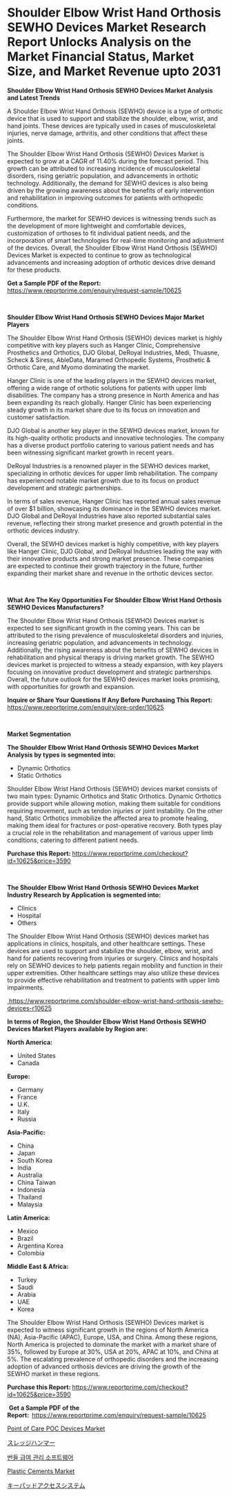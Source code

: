 <p><h1>Shoulder Elbow Wrist Hand Orthosis SEWHO Devices Market Research Report Unlocks Analysis on the Market Financial Status, Market Size, and Market Revenue upto 2031</h1></p><p><strong>Shoulder Elbow Wrist Hand Orthosis SEWHO Devices Market Analysis and Latest Trends</strong></p>
<p><p>A Shoulder Elbow Wrist Hand Orthosis (SEWHO) device is a type of orthotic device that is used to support and stabilize the shoulder, elbow, wrist, and hand joints. These devices are typically used in cases of musculoskeletal injuries, nerve damage, arthritis, and other conditions that affect these joints.</p><p>The Shoulder Elbow Wrist Hand Orthosis (SEWHO) Devices Market is expected to grow at a CAGR of 11.40% during the forecast period. This growth can be attributed to increasing incidence of musculoskeletal disorders, rising geriatric population, and advancements in orthotic technology. Additionally, the demand for SEWHO devices is also being driven by the growing awareness about the benefits of early intervention and rehabilitation in improving outcomes for patients with orthopedic conditions.</p><p>Furthermore, the market for SEWHO devices is witnessing trends such as the development of more lightweight and comfortable devices, customization of orthoses to fit individual patient needs, and the incorporation of smart technologies for real-time monitoring and adjustment of the devices. Overall, the Shoulder Elbow Wrist Hand Orthosis (SEWHO) Devices Market is expected to continue to grow as technological advancements and increasing adoption of orthotic devices drive demand for these products.</p></p>
<p><strong>Get a Sample PDF of the Report:&nbsp;</strong> <a href="https://www.reportprime.com/enquiry/request-sample/10625">https://www.reportprime.com/enquiry/request-sample/10625</a></p>
<p>&nbsp;</p>
<p><strong>Shoulder Elbow Wrist Hand Orthosis SEWHO Devices Major Market Players</strong></p>
<p><p>The Shoulder Elbow Wrist Hand Orthosis (SEWHO) devices market is highly competitive with key players such as Hanger Clinic, Comprehensive Prosthetics and Orthotics, DJO Global, DeRoyal Industries, Medi, Thuasne, Scheck & Siress, AbleData, Maramed Orthopedic Systems, Prosthetic & Orthotic Care, and Myomo dominating the market.</p><p>Hanger Clinic is one of the leading players in the SEWHO devices market, offering a wide range of orthotic solutions for patients with upper limb disabilities. The company has a strong presence in North America and has been expanding its reach globally. Hanger Clinic has been experiencing steady growth in its market share due to its focus on innovation and customer satisfaction.</p><p>DJO Global is another key player in the SEWHO devices market, known for its high-quality orthotic products and innovative technologies. The company has a diverse product portfolio catering to various patient needs and has been witnessing significant market growth in recent years.</p><p>DeRoyal Industries is a renowned player in the SEWHO devices market, specializing in orthotic devices for upper limb rehabilitation. The company has experienced notable market growth due to its focus on product development and strategic partnerships.</p><p>In terms of sales revenue, Hanger Clinic has reported annual sales revenue of over $1 billion, showcasing its dominance in the SEWHO devices market. DJO Global and DeRoyal Industries have also reported substantial sales revenue, reflecting their strong market presence and growth potential in the orthotic devices industry.</p><p>Overall, the SEWHO devices market is highly competitive, with key players like Hanger Clinic, DJO Global, and DeRoyal Industries leading the way with their innovative products and strong market presence. These companies are expected to continue their growth trajectory in the future, further expanding their market share and revenue in the orthotic devices sector.</p></p>
<p>&nbsp;</p>
<p><strong>What Are The Key Opportunities For Shoulder Elbow Wrist Hand Orthosis SEWHO Devices Manufacturers?</strong></p>
<p><p>The Shoulder Elbow Wrist Hand Orthosis (SEWHO) Devices market is expected to see significant growth in the coming years. This can be attributed to the rising prevalence of musculoskeletal disorders and injuries, increasing geriatric population, and advancements in technology. Additionally, the rising awareness about the benefits of SEWHO devices in rehabilitation and physical therapy is driving market growth. The SEWHO devices market is projected to witness a steady expansion, with key players focusing on innovative product development and strategic partnerships. Overall, the future outlook for the SEWHO devices market looks promising, with opportunities for growth and expansion.</p></p>
<p><strong>Inquire or Share Your Questions If Any Before Purchasing This Report:</strong> <a href="https://www.reportprime.com/enquiry/pre-order/10625">https://www.reportprime.com/enquiry/pre-order/10625</a></p>
<p>&nbsp;</p>
<p><strong>Market Segmentation</strong></p>
<p><strong>The Shoulder Elbow Wrist Hand Orthosis SEWHO Devices Market Analysis by types is segmented into:</strong></p>
<p><ul><li>Dynamic Orthotics</li><li>Static Orthotics</li></ul></p>
<p><p>Shoulder Elbow Wrist Hand Orthosis (SEWHO) devices market consists of two main types: Dynamic Orthotics and Static Orthotics. Dynamic Orthotics provide support while allowing motion, making them suitable for conditions requiring movement, such as tendon injuries or joint instability. On the other hand, Static Orthotics immobilize the affected area to promote healing, making them ideal for fractures or post-operative recovery. Both types play a crucial role in the rehabilitation and management of various upper limb conditions, catering to different patient needs.</p></p>
<p><strong>Purchase this Report:&nbsp;</strong><a href="https://www.reportprime.com/checkout?id=10625&price=3590">https://www.reportprime.com/checkout?id=10625&price=3590</a></p>
<p>&nbsp;</p>
<p><strong>The Shoulder Elbow Wrist Hand Orthosis SEWHO Devices Market Industry Research by Application is segmented into:</strong></p>
<p><ul><li>Clinics</li><li>Hospital</li><li>Others</li></ul></p>
<p><p>The Shoulder Elbow Wrist Hand Orthosis (SEWHO) devices market has applications in clinics, hospitals, and other healthcare settings. These devices are used to support and stabilize the shoulder, elbow, wrist, and hand for patients recovering from injuries or surgery. Clinics and hospitals rely on SEWHO devices to help patients regain mobility and function in their upper extremities. Other healthcare settings may also utilize these devices to provide effective rehabilitation and treatment to patients with upper limb impairments.</p></p>
<p><a href="https://www.reportprime.com/shoulder-elbow-wrist-hand-orthosis-sewho-devices-r10625">&nbsp;https://www.reportprime.com/shoulder-elbow-wrist-hand-orthosis-sewho-devices-r10625</a></p>
<p><strong>In terms of Region, the Shoulder Elbow Wrist Hand Orthosis SEWHO Devices Market Players available by Region are:</strong></p>
<p>
    <p> <strong> North America: </strong>
        <ul>
            <li>United States</li>
            <li>Canada</li>
        </ul>
        </p> 
    <p> <strong> Europe: </strong>
        <ul>
            <li>Germany</li>
            <li>France</li>
            <li>U.K.</li>
            <li>Italy</li>
            <li>Russia</li>
        </ul>
        </p> 
    <p> <strong> Asia-Pacific: </strong>
        <ul>
            <li>China</li>
            <li>Japan</li>
            <li>South Korea</li>
            <li>India</li>
            <li>Australia</li>
            <li>China Taiwan</li>
            <li>Indonesia</li>
            <li>Thailand</li>
            <li>Malaysia</li>
        </ul>
        </p> 
    <p> <strong> Latin America: </strong>
        <ul>
            <li>Mexico</li>
            <li>Brazil</li>
            <li>Argentina Korea</li>
            <li>Colombia</li>
        </ul>
        </p> 
    <p> <strong> Middle East & Africa: </strong>
        <ul>
            <li>Turkey</li>
            <li>Saudi</li>
            <li>Arabia</li>
            <li>UAE</li>
            <li>Korea</li>
        </ul>
    </p>
    </p>
<p><p>The Shoulder Elbow Wrist Hand Orthosis (SEWHO) Devices market is expected to witness significant growth in the regions of North America (NA), Asia-Pacific (APAC), Europe, USA, and China. Among these regions, North America is projected to dominate the market with a market share of 35%, followed by Europe at 30%, USA at 20%, APAC at 10%, and China at 5%. The escalating prevalence of orthopedic disorders and the increasing adoption of advanced orthosis devices are driving the growth of the SEWHO market in these regions.</p></p>
<p><strong>Purchase this Report: </strong><a href="https://www.reportprime.com/checkout?id=10625&price=3590">https://www.reportprime.com/checkout?id=10625&price=3590</a></p>
<p>&nbsp;<strong>Get a Sample PDF of the Report:&nbsp;&nbsp;</strong><a href="https://www.reportprime.com/enquiry/request-sample/10625">https://www.reportprime.com/enquiry/request-sample/10625</a></p>
<p><strong></strong></p>
<p><p><a href="https://github.com/bmorecock/Market-Research-Report-List-2/blob/main/point-of-care-poc-devices-market.md">Point of Care POC Devices Market</a></p><p><a href="https://github.com/cnnriuez22368/Market-Research-Report-List-1/blob/main/425707724107.md">スレッジハンマー</a></p><p><a href="https://github.com/vs10l4sfg5c/Market-Research-Report-List-1/blob/main/669161022000.md">번들 급여 관리 소프트웨어</a></p><p><a href="https://issuu.com/reportprime-2/docs/plastic-cements-market-size-2030.pptx">Plastic Cements Market</a></p><p><a href="https://medium.com/@byroalenzuela76845/%E3%82%AD%E3%83%BC%E3%83%91%E3%83%83%E3%83%89%E3%82%A2%E3%82%AF%E3%82%BB%E3%82%B9%E3%82%B7%E3%82%B9%E3%83%86%E3%83%A0%E5%B8%82%E5%A0%B4%E3%83%AC%E3%83%9D%E3%83%BC%E3%83%88%E3%81%AF-%E3%81%93%E3%81%AE%E5%B8%82%E5%A0%B4%E3%81%AE%E6%9C%80%E6%96%B0%E3%83%88%E3%83%AC%E3%83%B3%E3%83%89%E3%82%84%E6%88%90%E9%95%B7%E6%A9%9F%E4%BC%9A%E3%82%92%E6%98%8E%E3%82%89%E3%81%8B%E3%81%AB%E3%81%97%E3%81%A6%E3%81%84%E3%81%BE%E3%81%99-c44aaafdf1e3">キーパッドアクセスシステム</a></p></p>